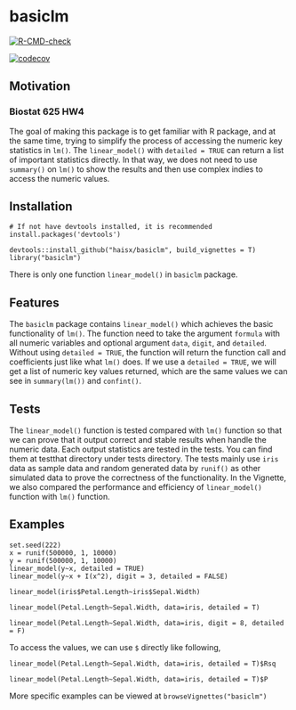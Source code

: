 # basiclm

<!-- badges: start -->
[![R-CMD-check](https://github.com/haisx/basiclm/workflows/R-CMD-check/badge.svg)](https://github.com/haisx/basiclm/actions)

[![codecov](https://codecov.io/gh/haisx/basiclm/branch/main/graph/badge.svg?token=uHnRthKzdt)](https://codecov.io/gh/haisx/basiclm)
<!-- badges: end -->



## Motivation
### Biostat 625 HW4
The goal of making this package is to get familiar with R package, and at the same time, trying to simplify the process of accessing the numeric key statistics in `lm()`. 
The `linear_model()` with `detailed = TRUE` can return a list of important statistics directly. In that way, we does not need to use `summary()` on `lm()` to show the results and then use complex indies to access the numeric values.

## Installation
```
# If not have devtools installed, it is recommended
install.packages('devtools')

devtools::install_github("haisx/basiclm", build_vignettes = T)
library("basiclm")
```
There is only one function `linear_model()` in `basiclm` package.

## Features
The `basiclm` package contains `linear_model()` which achieves the basic functionality of `lm()`. The function need to take the argument `formula` with all numeric variables and optional argument `data`, `digit`, and `detailed`. Without using `detailed = TRUE`, the function will return the function call and coefficients just like what `lm()` does. If we use a `detailed = TRUE`, we will get a list of numeric key values returned, which are the same values we can see in `summary(lm())` and `confint()`.

## Tests
The `linear_model()` function is tested compared with `lm()` function so that we can prove that it output correct and stable results when handle the numeric data. Each output statistics are tested in the tests. You can find them at testthat directory under tests directory. The tests mainly use `iris` data as sample data and random generated data by `runif()` as other simulated data to prove the correctness of the functionality. In the Vignette, we also compared the performance and efficiency of `linear_model()` function with `lm()` function.


## Examples

```
set.seed(222)
x = runif(500000, 1, 10000)
y = runif(500000, 1, 10000)
linear_model(y~x, detailed = TRUE)
linear_model(y~x + I(x^2), digit = 3, detailed = FALSE)
```

`linear_model(iris$Petal.Length~iris$Sepal.Width)`

`linear_model(Petal.Length~Sepal.Width, data=iris, detailed = T)`

`linear_model(Petal.Length~Sepal.Width, data=iris, digit = 8, detailed = F)`

To access the values, we can use `$` directly like following,

`linear_model(Petal.Length~Sepal.Width, data=iris, detailed = T)$Rsq`

`linear_model(Petal.Length~Sepal.Width, data=iris, detailed = T)$P`

More specific examples can be viewed at `browseVignettes("basiclm")`
